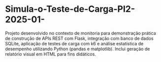 # Simula-o-Teste-de-Carga-PI2-2025-01-
Projeto desenvolvido no contexto de monitoria para demonstração prática de construção de APIs REST com Flask, integração com banco de dados SQLite, aplicação de testes de carga com k6 e análise estatística de desempenho utilizando Python (pandas e matplotlib). Inclui geração de relatório visual em HTML para fins didáticos.

